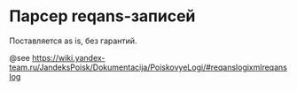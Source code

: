 # Парсер reqans-записей

Поставляется as is, без гарантий.

@see https://wiki.yandex-team.ru/JandeksPoisk/Dokumentacija/PoiskovyeLogi/#reqanslogixmlreqanslog
